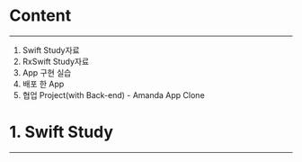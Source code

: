 # Content
-----------
1. Swift Study자료
2. RxSwift Study자료
3. App 구현 실습
4. 배포 한 App
5. 협업 Project(with Back-end) - Amanda App Clone


# 1. Swift Study
---------------
